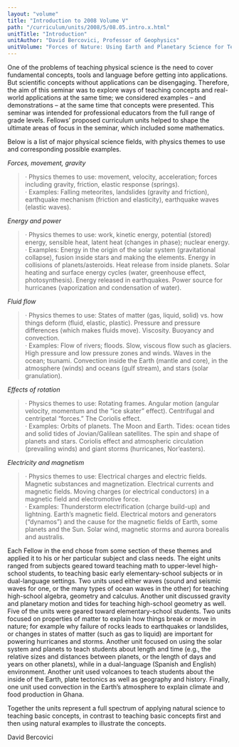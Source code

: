 ```yaml
---
layout: "volume"
title: "Introduction to 2008 Volume V"
path: "/curriculum/units/2008/5/08.05.intro.x.html"
unitTitle: "Introduction"
unitAuthor: "David Bercovici, Professor of Geophysics"
unitVolume: "Forces of Nature: Using Earth and Planetary Science for Teaching Physical Science"
---
```

<body>
<p>
One of the problems of teaching physical science is the need to cover fundamental concepts, tools and language before getting into applications. But scientific concepts without applications can be disengaging. Therefore, the aim of this seminar was to explore ways of teaching concepts and real-world applications at the same time; we considered examples – and demonstrations – at the same time that concepts were presented. This seminar was intended for professional educators from the full range of grade levels. Fellows’ proposed curriculum units helped to shape the ultimate areas of focus in the seminar, which included some mathematics.
</p>
<p>
Below is a list of major physical science fields, with physics themes to use and corresponding possible examples.
</p>
<p>
<i>
Forces, movement, gravity
</i>
</p>
<blockquote>
<dl>
<dt>
· Physics themes to use: movement, velocity, acceleration; forces including gravity, friction, elastic response (springs).
<dt>
· Examples: Falling meteorites, landslides (gravity and friction), earthquake mechanism (friction and elasticity), earthquake waves (elastic waves).
</dt>
</dt>
</dl>
</blockquote>
<p>
<i>
Energy and power
</i>
</p>
<blockquote>
<dl>
<dt>
· Physics themes to use: work, kinetic energy, potential (stored) energy, sensible heat, latent heat (changes in phase); nuclear energy.
<dt>
· Examples: Energy in the origin of the solar system (gravitational collapse), fusion inside stars and making the elements. Energy in collisions of planets/asteroids. Heat release from inside planets. Solar heating and surface energy cycles (water, greenhouse effect, photosynthesis). Energy released in earthquakes. Power source for hurricanes (vaporization and condensation of water).
</dt>
</dt>
</dl>
</blockquote>
<p>
<i>
Fluid flow
</i>
</p>
<blockquote>
<dl>
<dt>
· Physics themes to use: States of matter (gas, liquid, solid) vs. how things deform (fluid, elastic, plastic). Pressure and pressure differences (which makes fluids move). Viscosity. Buoyancy and convection.
<dt>
· Examples: Flow of rivers; floods. Slow, viscous flow such as glaciers. High pressure and low pressure zones and winds. Waves in the ocean; tsunami. Convection inside the Earth (mantle and core), in the atmosphere (winds) and oceans (gulf stream), and stars (solar granulation).
</dt>
</dt>
</dl>
</blockquote>
<p>
<i>
Effects of rotation
</i>
</p>
<blockquote>
<dl>
<dt>
· Physics themes to use: Rotating frames. Angular motion (angular velocity, momentum and the “ice skater” effect). Centrifugal and centripetal “forces.” The Coriolis effect.
<dt>
· Examples: Orbits of planets. The Moon and Earth. Tides: ocean tides and solid tides of Jovian/Galilean satellites. The spin and shape of planets and stars. Coriolis effect and atmospheric circulation (prevailing winds) and giant storms (hurricanes, Nor’easters).
</dt>
</dt>
</dl>
</blockquote>
<p>
<i>
Electricity and magnetism
</i>
</p>
<blockquote>
<dl>
<dt>
· Physics themes to use: Electrical charges and electric fields. Magnetic substances and magnetization. Electrical currents and magnetic fields. Moving charges (or electrical conductors) in a magnetic field and electromotive force.
<dt>
· Examples: Thunderstorm electrification (charge build-up) and lightning. Earth’s magnetic field. Electrical motors and generators (“dynamos”) and the cause for the magnetic fields of Earth, some planets and the Sun. Solar wind, magnetic storms and aurora borealis and australis.
</dt>
</dt>
</dl>
</blockquote>
<p>
Each Fellow in the end chose from some section of these themes and applied it to his or her particular subject and class needs. The eight units ranged from subjects geared toward teaching math to upper-level high-school students, to teaching basic early elementary-school subjects or in dual-language settings. Two units used either waves (sound and seismic waves for one, or the many types of ocean waves in the other) for teaching high-school algebra, geometry and calculus. Another unit discussed gravity and planetary motion and tides for teaching high-school geometry as well. Five of the units were geared toward elementary-school students. Two units focused on properties of matter to explain how things break or move in nature; for example why failure of rocks leads to earthquakes or landslides, or changes in states of matter (such as gas to liquid) are important for powering hurricanes and storms. Another unit focused on using the solar system and planets to teach students about length and time (e.g., the relative sizes and distances between planets, or the length of days and years on other planets), while in a dual-language (Spanish and English) environment. Another unit used volcanoes to teach students about the inside of the Earth, plate tectonics as well as geography and history. Finally, one unit used convection in the Earth’s atmosphere to explain climate and food production in Ghana.
</p>
<p>
Together the units represent a full spectrum of applying natural science to teaching basic concepts, in contrast to teaching basic concepts first and then using natural examples to illustrate the concepts.
</p>
<p>
David Bercovici
</p>
</body>
